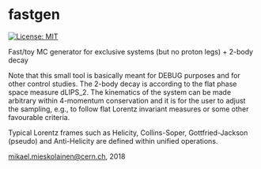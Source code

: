 # fastgen
[![License: MIT](https://img.shields.io/badge/License-MIT-yellow.svg)](https://opensource.org/licenses/MIT)

Fast/toy MC generator for exclusive systems (but no proton legs) + 2-body decay

Note that this small tool is basically meant for DEBUG purposes and for other control studies. The 2-body decay is according to the flat phase space measure dLIPS_2. The kinematics of the system can be made arbitrary within 4-momentum conservation and it is for the user to adjust the sampling, e.g., to follow flat Lorentz invariant measures or some other favourable criteria.

Typical Lorentz frames such as Helicity, Collins-Soper, Gottfried-Jackson (pseudo) and Anti-Helicity are defined within unified operations.

mikael.mieskolainen@cern.ch, 2018
